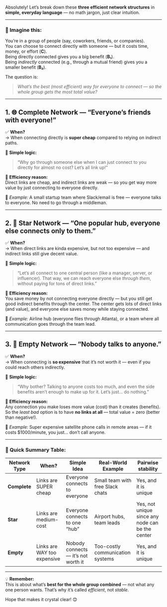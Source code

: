 Absolutely! Let’s break down these **three efficient network structures** in **simple, everyday language** — no math jargon, just clear intuition.

---

### 🧩 Imagine this:
You’re in a group of people (say, coworkers, friends, or companies).  
You can choose to connect directly with someone — but it costs time, money, or effort (**C**).  
Being directly connected gives you a big benefit (**B₁**).  
Being *indirectly* connected (e.g., through a mutual friend) gives you a smaller benefit (**B₂**).

The question is:  
> *What’s the best (most efficient) way for everyone to connect — so the whole group gets the most total value?*

---

## 1. 🌐 **Complete Network** — “Everyone’s friends with everyone!”

✅ **When?**  
→ When connecting directly is **super cheap** compared to relying on indirect paths.

🧠 **Simple logic:**  
> “Why go through someone else when I can just connect to you directly for almost no cost? Let’s all link up!”

🎯 **Efficiency reason:**  
Direct links are cheap, and indirect links are weak — so you get way more value by just connecting to everyone directly.

📌 *Example:* A small startup team where Slack/email is free — everyone talks to everyone. No need to go through a middleman.

---

## 2. 🌟 **Star Network** — “One popular hub, everyone else connects only to them.”

✅ **When?**  
→ When direct links are kinda expensive, but not too expensive — and indirect links still give decent value.

🧠 **Simple logic:**  
> “Let’s all connect to one central person (like a manager, server, or influencer). That way, we can reach everyone else *through them*, without paying for tons of direct links.”

🎯 **Efficiency reason:**  
You save money by not connecting everyone directly — but you still get good indirect benefits through the center. The center gets lots of direct links (and value), and everyone else saves money while staying connected.

📌 *Example:* Airline hub (everyone flies through Atlanta), or a team where all communication goes through the team lead.

---

## 3. 🚫 **Empty Network** — “Nobody talks to anyone.”

✅ **When?**  
→ When connecting is **so expensive** that it’s not worth it — even if you could reach others indirectly.

🧠 **Simple logic:**  
> “Why bother? Talking to anyone costs too much, and even the side benefits aren’t enough to make up for it. Let’s just… do nothing.”

🎯 **Efficiency reason:**  
Any connection you make loses more value (cost) than it creates (benefits). So the *least bad* option is to have **no links at all** — total value = zero (better than negative!).

📌 *Example:* Super expensive satellite phone calls in remote areas — if it costs $1000/minute, you just… don’t call anyone.

---

### 🎯 Quick Summary Table:

| Network Type | When?                       | Simple Idea                         | Real-World Example               | Pairwise stability                               |
| ------------ | --------------------------- | ----------------------------------- | -------------------------------- | ------------------------------------------------ |
| **Complete** | Links are SUPER cheap       | Everyone connects to everyone       | Small team with free Slack chats | Yes, and it is unique                            |
| **Star**     | Links are medium-cost       | Everyone connects to one “hub”      | Airport hubs, team leads         | Yes, not unique since any node can be the center |
| **Empty**    | Links are WAY too expensive | Nobody connects — it’s not worth it | Too-costly communication systems | Yes, and it is unique                            |

---

💡 **Remember:**  
This is about what’s **best for the whole group combined** — not what any one person wants. That’s why it’s called *efficient*, not *stable*.

Hope that makes it crystal clear! 😊